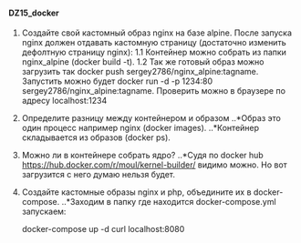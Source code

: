 #### DZ15_docker 
   1. Создайте свой кастомный образ nginx на базе alpine. После запуска nginx должен отдавать кастомную страницу (достаточно изменить дефолтную страницу nginx):
      1.1 Контейнер можно собрать из папки nginx_alpine (docker build -t). 
      1.2 Так же готовый образ можно загрузить так docker push sergey2786/nginx_alpine:tagname. Запустить можно будет docker run -d -p 1234:80 sergey2786/nginx_alpine:tagname. Проверить можно в браузере по адресу localhost:1234
   2. Определите разницу между контейнером и образом
      ..*Образ это один процесс например nginx (docker images).
      ..*Контейнер складывается из образов (docker ps). 
   3. Можно ли в контейнере собрать ядро?
      ..*Судя по docker hub https://hub.docker.com/r/moul/kernel-builder/ видимо можно. Но вот загрузится с него думаю нельзя будет.
   4. Создайте кастомные образы nginx и php, объедините их в docker-compose.
      ..*Заходим в папку где находится docker-compose.yml запускаем:
         
         docker-compose up -d
         curl localhost:8080